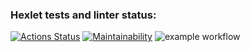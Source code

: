 ### Hexlet tests and linter status:
[![Actions Status](https://github.com/Adaressa/python-project-lvl1/workflows/hexlet-check/badge.svg)](https://github.com/Adaressa/python-project-lvl1/actions)
[![Maintainability](https://api.codeclimate.com/v1/badges/a99a88d28ad37a79dbf6/maintainability)](https://codeclimate.com/github/codeclimate/codeclimate/maintainability)
![example workflow](https://github.com/github/docs/actions/workflows/linter-check.yml/badge.svg)


